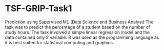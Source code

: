 # TSF-GRIP-Task1
Prediction using Supervised ML (Data Science and Business Analyst)
The task was to predict the percentage of a student based on the number of study hours.
The task involved a simple linear regression model and the data contained only 2 variable.
R was used as the programming language as it is best suited for statistical computing and graphics.
